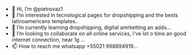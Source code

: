 - 👋 Hi, I’m @pietrovaz1
- 👀 I’m interested in tecnological pages for dropshipping and the bests latinoamericans templates..
- 🌱 I’m currently learning dropshipping, digital amrketting an adds...
- 💞️ I’m looking to collaborate on all online services, i've lot o time an good internet connection, near 1g  ...
- 📫 How to reach me whatsapp +55021 998894919...

<!---
pietrovaz1/pietrovaz1 is a ✨ special ✨ repository because its `README.md` (this file) appears on your GitHub profile.
You can click the Preview link to take a look at your changes.
--->

